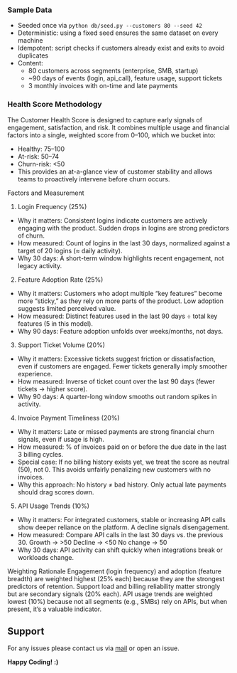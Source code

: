 ### Sample Data
- Seeded once via `python db/seed.py --customers 80 --seed 42`
- Deterministic: using a fixed seed ensures the same dataset on every machine
- Idempotent: script checks if customers already exist and exits to avoid duplicates
- Content:
    - 80 customers across segments (enterprise, SMB, startup)
    - ~90 days of events (login, api_call), feature usage, support tickets
    - 3 monthly invoices with on-time and late payments

### Health Score Methodology
The Customer Health Score is designed to capture early signals of engagement, satisfaction, and risk. It combines multiple usage and financial factors into a single, weighted score from 0–100, which we bucket into:
- Healthy: 75–100
- At-risk: 50–74
- Churn-risk: <50
- This provides an at-a-glance view of customer stability and allows teams to proactively intervene before churn occurs.

Factors and Measurement
1. Login Frequency (25%)
- Why it matters: Consistent logins indicate customers are actively engaging with the product. Sudden drops in logins are strong predictors of churn.
- How measured: Count of logins in the last 30 days, normalized against a target of 20 logins (≈ daily activity).
- Why 30 days: A short-term window highlights recent engagement, not legacy activity.

2. Feature Adoption Rate (25%)
- Why it matters: Customers who adopt multiple “key features” become more “sticky,” as they rely on more parts of the product. Low adoption suggests limited perceived value.
- How measured: Distinct features used in the last 90 days ÷ total key features (5 in this model).
- Why 90 days: Feature adoption unfolds over weeks/months, not days.

3. Support Ticket Volume (20%)
- Why it matters: Excessive tickets suggest friction or dissatisfaction, even if customers are engaged. Fewer tickets generally imply smoother experience.
- How measured: Inverse of ticket count over the last 90 days (fewer tickets → higher score).
- Why 90 days: A quarter-long window smooths out random spikes in activity.

4. Invoice Payment Timeliness (20%)
- Why it matters: Late or missed payments are strong financial churn signals, even if usage is high.
- How measured: % of invoices paid on or before the due date in the last 3 billing cycles.
- Special case: If no billing history exists yet, we treat the score as neutral (50), not 0. This avoids unfairly penalizing new customers with no invoices.
- Why this approach: No history ≠ bad history. Only actual late payments should drag scores down.

5. API Usage Trends (10%)
- Why it matters: For integrated customers, stable or increasing API calls show deeper reliance on the platform. A decline signals disengagement.
- How measured: Compare API calls in the last 30 days vs. the previous 30.
Growth → >50
Decline → <50
No change → 50
- Why 30 days: API activity can shift quickly when integrations break or workloads change.

Weighting Rationale
Engagement (login frequency) and adoption (feature breadth) are weighted highest (25% each) because they are the strongest predictors of retention.
Support load and billing reliability matter strongly but are secondary signals (20% each).
API usage trends are weighted lowest (10%) because not all segments (e.g., SMBs) rely on APIs, but when present, it’s a valuable indicator.

## Support

For any issues please contact us via [mail](queenb.community@gmail.com) or open an issue.

**Happy Coding! :)**
